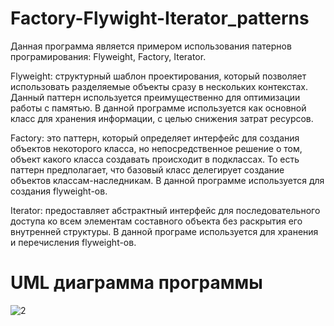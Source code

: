 # Factory-Flywight-Iterator_patterns
Данная программа является примером использования патернов програмирования: Flyweight, Factory, Iterator.

Flyweight: структурный шаблон проектирования, который позволяет использовать разделяемые объекты сразу в нескольких контекстах. Данный паттерн используется преимущественно для оптимизации работы с памятью. В данной программе используется как основной класс для хранения информации, с целью снижения затрат ресурсов.

Factory: это паттерн, который определяет интерфейс для создания объектов некоторого класса, но непосредственное решение о том, объект какого класса создавать происходит в подклассах. То есть паттерн предполагает, что базовый класс делегирует создание объектов классам-наследникам. В данной программе используется для создания flyweight-ов.

Iterator: предоставляет абстрактный интерфейс для последовательного доступа ко всем элементам составного объекта без раскрытия его внутренней структуры. В данной програме используется для хранения и перечисления flyweight-ов.

# UML диаграмма программы
![2](https://user-images.githubusercontent.com/60039663/233634180-0e4ba029-8303-4626-a7fe-0048c0da898f.png)
